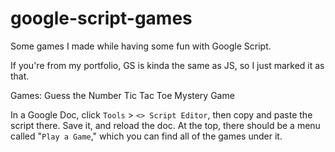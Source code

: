 # google-script-games
Some games I made while having some fun with Google Script.

If you're from my portfolio, GS is kinda the same as JS, so I just marked it as that.

Games:
Guess the Number
Tic Tac Toe
Mystery Game

In a Google Doc, click `Tools` > `<> Script Editor`, then copy and paste the script there. Save it, and reload the doc. At the top, there should be a menu called "`Play a Game`," which you can find all of the games under it.
